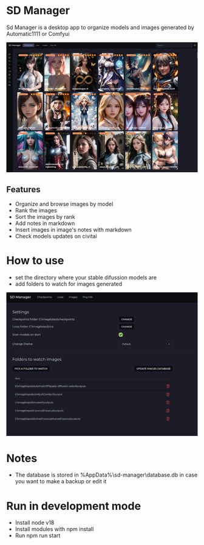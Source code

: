 # SD Manager

Sd Manager is a desktop app to organize models and images generated by Automatic1111 or Comfyui

![](./preview.png)

## Features

- Organize and browse images by model
- Rank the images
- Sort the images by rank
- Add notes in markdown
- Insert images in image's notes with markdown
- Check models updates on civitai

# How to use

- set the directory where your stable difussion models are
- add folders to watch for images generated

![](./settings.png)

# Notes

- The database is stored in %AppData%\sd-manager\database.db in case you want to make a backup or edit it

# Run in development mode

- Install node v18
- Install modules with npm install
- Run npm run start
